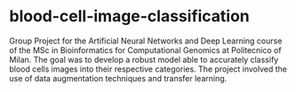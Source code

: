 # blood-cell-image-classification
Group Project for the Artificial Neural Networks and Deep Learning course of the MSc in Bioinformatics for Computational Genomics at Politecnico of Milan. The goal was to develop a robust model able to accurately classify blood cells images into their respective categories. The project involved the use of data augmentation techniques and transfer learning.
